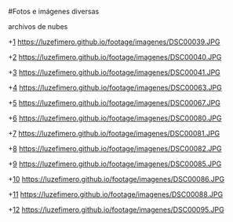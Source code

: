 #Fotos e imágenes diversas

archivos de nubes

+[1](DSC00039.JPG) https://luzefimero.github.io/footage/imagenes/DSC00039.JPG

+[2](DSC00040.JPG) https://luzefimero.github.io/footage/imagenes/DSC00040.JPG

+[3](DSC00041.JPG) https://luzefimero.github.io/footage/imagenes/DSC00041.JPG

+[4](DSC00063.JPG) https://luzefimero.github.io/footage/imagenes/DSC00063.JPG

+[5](DSC00067.JPG) https://luzefimero.github.io/footage/imagenes/DSC00067.JPG

+[6](DSC00080.JPG) https://luzefimero.github.io/footage/imagenes/DSC00080.JPG

+[7](DSC00081.JPG) https://luzefimero.github.io/footage/imagenes/DSC00081.JPG

+[8](DSC00082.JPG) https://luzefimero.github.io/footage/imagenes/DSC00082.JPG

+[9](DSC00085.JPG) https://luzefimero.github.io/footage/imagenes/DSC00085.JPG

+[10](DSC00086.JPG) https://luzefimero.github.io/footage/imagenes/DSC00086.JPG

+[11](DSC00088.JPG) https://luzefimero.github.io/footage/imagenes/DSC00088.JPG

+[12](DSC00095.JPG) https://luzefimero.github.io/footage/imagenes/DSC00095.JPG

